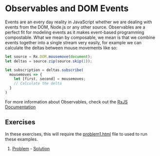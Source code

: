 # Observables and DOM Events

Events are an every day reality in JavaScript whether we are dealing with events from the DOM, Node.js or any other source.  Observables are a perfect fit for modeling events as it makes event-based programming compostable.  What we mean by composable, we mean is that we combine events together into a single stream very easily, for example we can calculate the deltas between mouse movements like so:

```js
let source = Rx.DOM.mousemove(document);
let deltas = source.zip(source.skip(1));

let subscription = deltas.subscribe(
  mousemoves => {
    let [first, second] = mousemoves;
    // Calculate the delta
  }
)
```

For more information about Observables, check out the [RxJS Documentation](https://github.com/Reactive-Extensions/RxJS/tree/master/doc/readme.md)

## Exercises

In these exercises, this will require the [problem1.html](problem1.html) file to used to run these examples.

1. [Problem](problem1.js) - [Solution](solution1.js)
